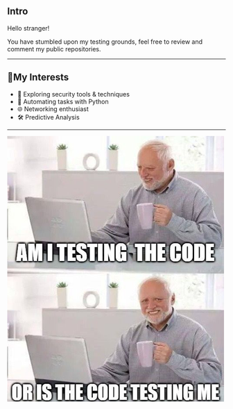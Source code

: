## Intro
Hello stranger!

You have stumbled upon my testing grounds, feel free to review and comment my public repositories.

---

## 🚀My Interests

- 🔐 Exploring security tools & techniques
- 🤖 Automating tasks with Python
- 🌐 Networking enthusiast
- 🛠️ Predictive Analysis

---
![Meme](Question.jpeg)
